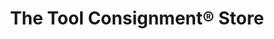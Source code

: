 ---
title: "The Tool Consignment® Store"
url: /swansea/the-tool-consignment-r-store/
shop: Friseur
---